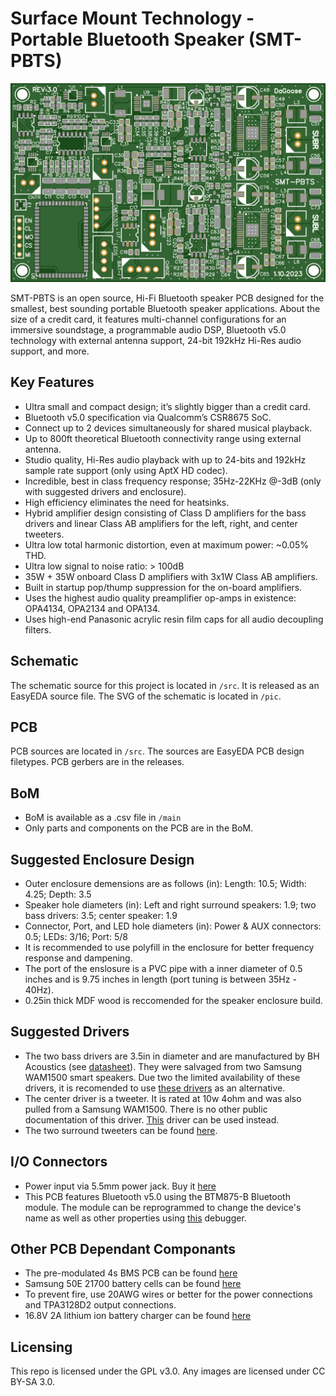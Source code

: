 # Surface Mount Technology - Portable Bluetooth Speaker (SMT-PBTS)
![alt text][top]

[top]: https://github.com/DaGooseYT/SMT-PBTS/blob/main/pic/top.png "Top"

SMT-PBTS is an open source, Hi-Fi Bluetooth speaker PCB designed for the smallest, best sounding portable Bluetooth speaker applications. About the size of a credit card, it features multi-channel configurations for an immersive soundstage, a programmable audio DSP, Bluetooth v5.0 technology with external antenna support, 24-bit 192kHz Hi-Res audio support, and more.

## Key Features

- Ultra small and compact design; it’s slightly bigger than a credit card.
- Bluetooth v5.0 specification via Qualcomm’s CSR8675 SoC.
- Connect up to 2 devices simultaneously for shared musical playback.
- Up to 800ft theoretical Bluetooth connectivity range using external antenna.
- Studio quality, Hi-Res audio playback with up to 24-bits and 192kHz sample rate support (only using AptX HD codec).
- Incredible, best in class frequency response; 35Hz-22KHz @-3dB (only with suggested drivers and enclosure).
- High efficiency eliminates the need for heatsinks.
- Hybrid amplifier design consisting of Class D amplifiers for the bass drivers and linear Class AB amplifiers for the left, right, and center tweeters.
- Ultra low total harmonic distortion, even at maximum power: ~0.05% THD.
- Ultra low signal to noise ratio: > 100dB
- 35W + 35W onboard Class D amplifiers with 3x1W Class AB amplifiers.
- Built in startup pop/thump suppression for the on-board amplifiers.
- Uses the highest audio quality preamplifier op-amps in existence: OPA4134, OPA2134 and OPA134.
- Uses high-end Panasonic acrylic resin film caps for all audio decoupling filters.

## Schematic

The schematic source for this project is located in `/src`. It is released as an EasyEDA source file. The SVG of the schematic is located in `/pic`.

## PCB

PCB sources are located in `/src`. The sources are EasyEDA PCB design filetypes. PCB gerbers are in the releases.

## BoM
- BoM is available as a .csv file in `/main`
- Only parts and components on the PCB are in the BoM.

## Suggested Enclosure Design

- Outer enclosure demensions are as follows (in): Length: 10.5; Width: 4.25; Depth: 3.5
- Speaker hole diameters (in): Left and right surround speakers: 1.9; two bass drivers: 3.5; center speaker: 1.9
- Connector, Port, and LED hole diameters (in): Power & AUX connectors: 0.5; LEDs: 3/16; Port: 5/8
- It is recommended to use polyfill in the enclosure for better frequency response and dampening. 
- The port of the enslosure is a PVC pipe with a inner diameter of 0.5 inches and is 9.75 inches in length (port tuning is between 35Hz - 40Hz).
- 0.25in thick MDF wood is reccomended for the speaker enclosure build.

## Suggested Drivers

- The two bass drivers are 3.5in in diameter and are manufactured by BH Acoustics (see [datasheet](https://cdn.komachine.com/media/product-catalog/bh-acoustic_84067_fngrun.pdf)). They were salvaged from two Samsung WAM1500 smart speakers. Due two the limited availability of these drivers, it is recomended to use [these drivers](https://www.parts-express.com/dayton-audio-nd90-4-3-1-2-aluminum-cone-full-range-neo-driver-4-ohm--290-208?gclid=EAIaIQobChMI4NT3tpzQ7QIVxqeGCh1ngwkfEAQYASABEgL25PD_BwE) as an alternative.
- The center driver is a tweeter. It is rated at 10w 4ohm and was also pulled from a Samsung WAM1500. There is no other public documentation of this driver. [This](https://www.amazon.com/dp/B00LSEVA8I/ref=sspa_dk_detail_4?psc=1&spLa=ZW5jcnlwdGVkUXVhbGlmaWVyPUExMjNDVFhLNklCVUdHJmVuY3J5cHRlZElkPUEwMTM0NTc4MTI4WFROUlVBVEI5OCZlbmNyeXB0ZWRBZElkPUEwNDU2MDk1MzIyMkdWSDRQRE5BNSZ3aWRnZXROYW1lPXNwX2RldGFpbDImYWN0aW9uPWNsaWNrUmVkaXJlY3QmZG9Ob3RMb2dDbGljaz10cnVl) driver can be used instead. 
- The two surround tweeters can be found [here](https://a.co/d/8RPXRJ0).

## I/O Connectors
- Power input via 5.5mm power jack. Buy it [here](https://www.parts-express.com/21-x-55mm-dc-coaxial-power-snap-in-jack--090-5030)
- This PCB features Bluetooth v5.0 using the BTM875-B Bluetooth module. The module can be reprogrammed to change the device's name as well as other properties using [this](https://www.digikey.com/short/0d7541zq) debugger.

## Other PCB Dependant Componants
- The pre-modulated 4s BMS PCB can be found [here](https://a.co/d/1r3xPFF)
- Samsung 50E 21700 battery cells can be found [here](https://www.18650batterystore.com/products/samsung-50e)
- To prevent fire, use 20AWG wires or better for the power connections and TPA3128D2 output connections.
- 16.8V 2A lithium ion battery charger can be found [here](https://a.co/d/1eIaQfp)

## Licensing
This repo is licensed under the GPL v3.0. Any images are licensed under CC BY-SA 3.0.
